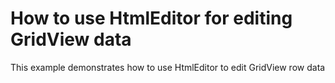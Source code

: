 # How to use HtmlEditor for editing GridView data


<p>This example demonstrates how to use HtmlEditor to edit GridView row data</p>

<br/>


